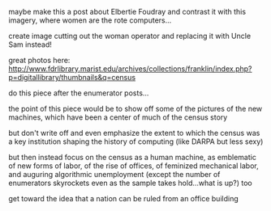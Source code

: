 



maybe make this a post about Elbertie Foudray and contrast it with this imagery, where women are the rote computers...

create image cutting out the woman operator and replacing it with Uncle Sam instead!

great photos here: http://www.fdrlibrary.marist.edu/archives/collections/franklin/index.php?p=digitallibrary/thumbnails&q=census

do this piece after the enumerator posts...


the point of this piece would be to show off some of the pictures of the new machines, which have been a center of much of the census story

but don't write off and even emphasize the extent to which the census was a key institution shaping the history of computing (like DARPA but less sexy)

but then instead focus on the census as a human machine, as emblematic of new forms of labor, of the rise of offices, of feminized mechanical labor, and auguring algorithmic unemployment (except the number of enumerators skyrockets even as the sample takes hold...what is up?) too

get toward the idea that a nation can be ruled from an office building
